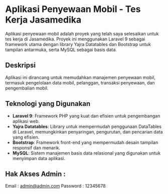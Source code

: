 # Aplikasi Penyewaan Mobil - Tes Kerja Jasamedika

Aplikasi penyewaan mobil adalah proyek yang telah saya selesaikan untuk tes kerja di Jasamedika. Proyek ini menggunakan Laravel 9 sebagai framework utama dengan library Yajra Datatables dan Bootstrap untuk tampilan antarmuka, serta MySQL sebagai basis data.

## Deskripsi

Aplikasi ini dirancang untuk memudahkan manajemen penyewaan mobil, termasuk pengelolaan data mobil, pelanggan, transaksi penyewaan, dan pengembalian mobil.

## Teknologi yang Digunakan

- **Laravel 9**: Framework PHP yang kuat dan efisien untuk pengembangan aplikasi web.
- **Yajra Datatables**: Library untuk mempermudah penggunaan DataTables di Laravel, memungkinkan penyaringan, pengurutan, dan pencarian data yang efisien.
- **Bootstrap**: Framework front-end yang mempermudah desain tampilan responsif dan menarik.
- **MySQL**: Sistem manajemen basis data relasional yang digunakan untuk menyimpan data aplikasi.
## Hak Akses Admin :
Email : admin@admin.com
Password : 12345678